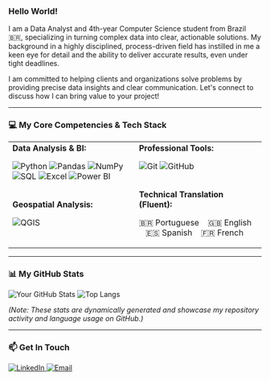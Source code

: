 ### Hello World!

I am a Data Analyst and 4th-year Computer Science student from Brazil 🇧🇷, specializing in turning complex data into clear, actionable solutions. My background in a highly disciplined, process-driven field has instilled in me a keen eye for detail and the ability to deliver accurate results, even under tight deadlines.

I am committed to helping clients and organizations solve problems by providing precise data insights and clear communication. Let's connect to discuss how I can bring value to your project!

---

### 💻 My Core Competencies & Tech Stack

<table>
  <tr>
    <td valign="top" width="50%">
      <strong>Data Analysis & BI:</strong>
      <p>
        <img src="https://img.shields.io/badge/Python-3776AB?style=for-the-badge&logo=python&logoColor=white" alt="Python" />
        <img src="https://img.shields.io/badge/Pandas-150458?style=for-the-badge&logo=pandas&logoColor=white" alt="Pandas" />
        <img src="https://img.shields.io/badge/NumPy-013243?style=for-the-badge&logo=numpy&logoColor=white" alt="NumPy" />
        <img src="https://img.shields.io/badge/SQL-4479A1?style=for-the-badge&logo=postgresql&logoColor=white" alt="SQL" />
        <img src="https://img.shields.io/badge/Microsoft_Excel-217346?style=for-the-badge&logo=microsoft-excel&logoColor=white" alt="Excel" />
        <img src="https://img.shields.io/badge/Power_BI-F2C811?style=for-the-badge&logo=power-bi&logoColor=black" alt="Power BI" />
      </p>
      <br>
      <strong>Geospatial Analysis:</strong>
      <p>
        <img src="https://img.shields.io/badge/QGIS-589632?style=for-the-badge&logo=qgis&logoColor=white" alt="QGIS" />
      </p>
    </td>
    <td valign="top" width="50%">
      <strong>Professional Tools:</strong>
      <p>
        <img src="https://img.shields.io/badge/Git-F05032?style=for-the-badge&logo=git&logoColor=white" alt="Git" />
        <img src="https://img.shields.io/badge/GitHub-181717?style=for-the-badge&logo=github&logoColor=white" alt="GitHub" />
      </p>
      <br>
      <strong>Technical Translation (Fluent):</strong>
      <p>
        🇧🇷 Portuguese &nbsp;&nbsp; 🇬🇧 English &nbsp;&nbsp; 🇪🇸 Spanish &nbsp;&nbsp; 🇫🇷 French
      </p>
    </td>
  </tr>
</table>

---

### 📊 My GitHub Stats

![Your GitHub Stats](https://github-readme-stats.vercel.app/api?username=arruda1&show_icons=true&theme=radical&hide_border=true&count_private=true)
![Top Langs](https://github-readme-stats.vercel.app/api/top-langs/?username=arruda1&layout=compact&theme=radical&hide_border=true)

*(Note: These stats are dynamically generated and showcase my repository activity and language usage on GitHub.)*

---

### 📫 Get In Touch

<p>
  <a href="https://linkedin.com/in/jaircarvalho" target="_blank">
    <img src="https://img.shields.io/badge/LinkedIn-0077B5?style=for-the-badge&logo=linkedin&logoColor=white" alt="LinkedIn" />
  </a>
  <a href="mailto:jairpjarruda@gmail.com">
    <img src="https://img.shields.io/badge/Email-D14836?style=for-the-badge&logo=gmail&logoColor=white" alt="Email" />
  </a>
</p>
